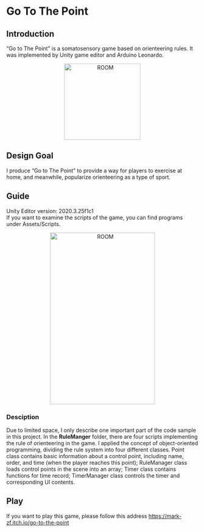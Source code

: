 # Go To The Point

## Introduction  
“Go to The Point” is a somatosensory game based on orienteering rules. It was implemented by Unity game editor and Arduino Leonardo.

<div align=center><img src="https://user-images.githubusercontent.com/61057370/199631685-8f1cf54f-fbb4-4cd4-b8d3-a6a0313ccc44.png" width="200" height="200" alt="ROOM"/></div>
  
## Design Goal
I produce “Go to The Point” to provide a way for players to exercise at home, and meanwhile, popularize orienteering as a type of sport. 

## Guide
Unity Editor version: 2020.3.25f1c1  
If you want to examine the scripts of the game, you can find programs under Assets/Scripts.
<div align=center><img src="https://user-images.githubusercontent.com/61057370/199633244-67b1874e-5388-4db2-a836-6896e7c95151.png" width="275" height="450" alt="ROOM"/></div>

### Desciption
Due to limited space, I only describe one important part of the code sample in this project. In the **RuleManger** folder, there are four scripts implementing the rule of orienteering in the game. I applied the concept of object-oriented programming, dividing the rule system into four different classes. Point class contains basic information about a control point, including name, order, and time (when the player reaches this point); RuleManager class loads control points in the scene into an array; Timer class contains functions for time record; TimerManager class controls the timer and corresponding UI contents. 

## Play 
If you want to play this game, please follow this address https://mark-zf.itch.io/go-to-the-point
